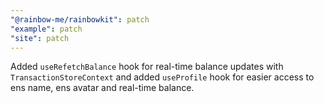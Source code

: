 ```yaml
---
"@rainbow-me/rainbowkit": patch
"example": patch
"site": patch
---
```


Added `useRefetchBalance` hook for real-time balance updates with `TransactionStoreContext` and added `useProfile` hook for easier access to ens name, ens avatar and real-time balance.
